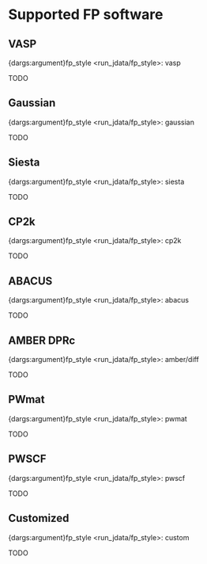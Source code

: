 # Supported FP software

## VASP

{dargs:argument}fp_style <run_jdata/fp_style>: vasp

TODO

## Gaussian

{dargs:argument}fp_style <run_jdata/fp_style>: gaussian

TODO

## Siesta

{dargs:argument}fp_style <run_jdata/fp_style>: siesta

TODO

## CP2k

{dargs:argument}fp_style <run_jdata/fp_style>: cp2k

TODO

## ABACUS

{dargs:argument}fp_style <run_jdata/fp_style>: abacus

TODO

## AMBER DPRc

{dargs:argument}fp_style <run_jdata/fp_style>: amber/diff

TODO

## PWmat

{dargs:argument}fp_style <run_jdata/fp_style>: pwmat

TODO

## PWSCF

{dargs:argument}fp_style <run_jdata/fp_style>: pwscf

TODO

## Customized

{dargs:argument}fp_style <run_jdata/fp_style>: custom

TODO
